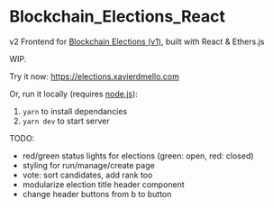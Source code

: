 # Blockchain_Elections_React
v2 Frontend for [Blockchain Elections (v1)](https://github.com/xavierdmello/Blockchain_Elections), built with React & Ethers.js

WIP.

Try it now: https://elections.xavierdmello.com

Or, run it locally (requires [node.js](https://nodejs.org/en/)):
1. `yarn` to install dependancies
2. `yarn dev` to start server

TODO:
- red/green status lights for elections (green: open, red: closed)
- styling for run/manage/create page
- vote: sort candidates, add rank too
- modularize election title header component
- change header buttons from b to button

